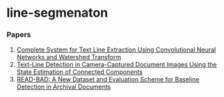 # line-segmenaton

### Papers
1. [Complete System for Text Line Extraction Using Convolutional Neural Networks and Watershed Transform](https://www.semanticscholar.org/paper/Complete-System-for-Text-Line-Extraction-Using-and-Pastor-Pellicer-Afzal/47094349418843db7af76ee457655c5f5b018058)
1. [Text-Line Detection in Camera-Captured Document Images Using the State Estimation of Connected Components](https://www.semanticscholar.org/paper/Text-Line-Detection-in-Camera-Captured-Document-the-Koo/1668e40deaded9b28f0730d723f85ce803e1e9b5)
1. [READ-BAD: A New Dataset and Evaluation Scheme for Baseline Detection in Archival Documents](https://www.semanticscholar.org/paper/READ-BAD%3A-A-New-Dataset-and-Evaluation-Scheme-for-Gr%C3%BCning-Labahn/0fcbcecea437d0206f1022a0abf29508a2e105c5?tab=abstract&citingPapersSort=is-influential&citingPapersLimit=10&citingPapersOffset=0&citedPapersSort=is-influential&citedPapersLimit=10&citedPapersOffset=0)
